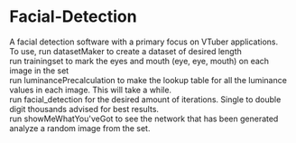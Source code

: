 # Facial-Detection
A facial detection software with a primary focus on VTuber applications.
<br/>
To use, run datasetMaker to create a dataset of desired length <br/>
run trainingset to mark the eyes and mouth (eye, eye, mouth) on each image in the set <br/>
run luminancePrecalculation to make the lookup table for all the luminance values in each image. This will take a while. <br/>
run facial_detection for the desired amount of iterations. Single to double digit thousands advised for best results. <br/>
run showMeWhatYou'veGot to see the network that has been generated analyze a random image from the set.

